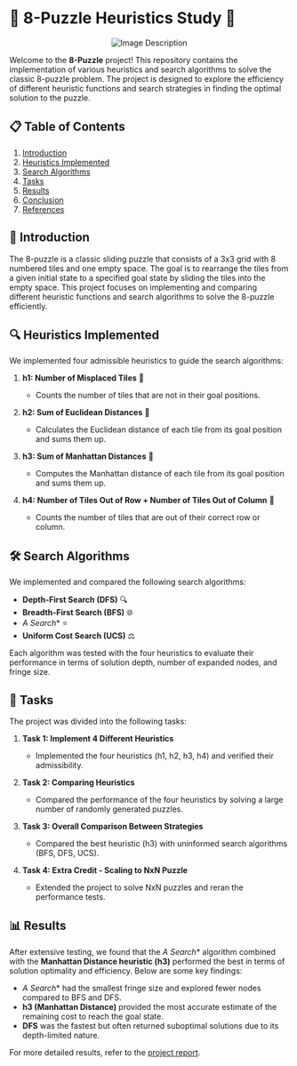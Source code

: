 # 🧩 8-Puzzle Heuristics Study 🧩

<div align="center">
  <img src="https://github.com/user-attachments/assets/336f6d7c-3696-4de3-b38e-c69f716c7faf" alt="Image Description">
</div>

Welcome to the **8-Puzzle** project! This repository contains the implementation of various heuristics and search algorithms to solve the classic 8-puzzle problem. The project is designed to explore the efficiency of different heuristic functions and search strategies in finding the optimal solution to the puzzle.

## 📋 Table of Contents
1. [Introduction](#-introduction)
2. [Heuristics Implemented](#-heuristics-implemented)
3. [Search Algorithms](#-search-algorithms)
4. [Tasks](#-tasks)
5. [Results](#-results)
6. [Conclusion](#-conclusion)
7. [References](#-references)

## 🌟 Introduction

The 8-puzzle is a classic sliding puzzle that consists of a 3x3 grid with 8 numbered tiles and one empty space. The goal is to rearrange the tiles from a given initial state to a specified goal state by sliding the tiles into the empty space. This project focuses on implementing and comparing different heuristic functions and search algorithms to solve the 8-puzzle efficiently.

## 🔍 Heuristics Implemented

We implemented four admissible heuristics to guide the search algorithms:

1. **h1: Number of Misplaced Tiles** 🧩
   - Counts the number of tiles that are not in their goal positions.

2. **h2: Sum of Euclidean Distances** 📏
   - Calculates the Euclidean distance of each tile from its goal position and sums them up.

3. **h3: Sum of Manhattan Distances** 🚕
   - Computes the Manhattan distance of each tile from its goal position and sums them up.

4. **h4: Number of Tiles Out of Row + Number of Tiles Out of Column** 🔢
   - Counts the number of tiles that are out of their correct row or column.

## 🛠️ Search Algorithms

We implemented and compared the following search algorithms:

- **Depth-First Search (DFS)** 🔍
- **Breadth-First Search (BFS)** 🌐
- **A* Search** ⭐
- **Uniform Cost Search (UCS)** ⚖️

Each algorithm was tested with the four heuristics to evaluate their performance in terms of solution depth, number of expanded nodes, and fringe size.

## 📝 Tasks

The project was divided into the following tasks:

1. **Task 1: Implement 4 Different Heuristics**  
   - Implemented the four heuristics (h1, h2, h3, h4) and verified their admissibility.

2. **Task 2: Comparing Heuristics**  
   - Compared the performance of the four heuristics by solving a large number of randomly generated puzzles.

3. **Task 3: Overall Comparison Between Strategies**  
   - Compared the best heuristic (h3) with uninformed search algorithms (BFS, DFS, UCS).

4. **Task 4: Extra Credit - Scaling to NxN Puzzle**  
   - Extended the project to solve NxN puzzles and reran the performance tests.

## 📊 Results

After extensive testing, we found that the **A* Search** algorithm combined with the **Manhattan Distance heuristic (h3)** performed the best in terms of solution optimality and efficiency. Below are some key findings:

- **A* Search** had the smallest fringe size and explored fewer nodes compared to BFS and DFS.
- **h3 (Manhattan Distance)** provided the most accurate estimate of the remaining cost to reach the goal state.
- **DFS** was the fastest but often returned suboptimal solutions due to its depth-limited nature.

For more detailed results, refer to the [project report](#).
